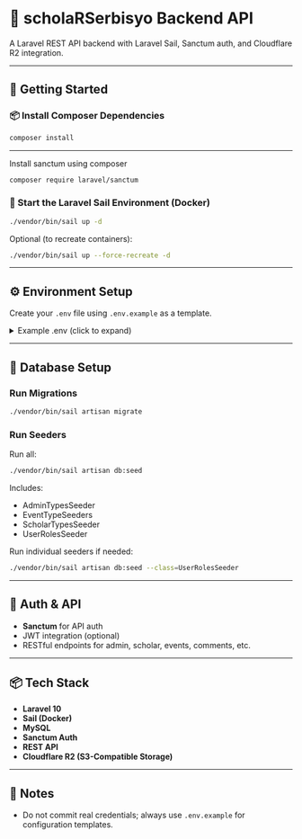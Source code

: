 # 🧠 scholaRSerbisyo Backend API

A Laravel REST API backend with Laravel Sail, Sanctum auth, and Cloudflare R2 integration.

---

## 🚀 Getting Started

### 📦 Install Composer Dependencies

```bash
composer install
```

---

Install sanctum using composer

```bash
composer require laravel/sanctum
```

### 🐳 Start the Laravel Sail Environment (Docker)

```bash
./vendor/bin/sail up -d
```

Optional (to recreate containers):

```bash
./vendor/bin/sail up --force-recreate -d
```

---

## ⚙️ Environment Setup

Create your `.env` file using `.env.example` as a template.

<details>
<summary>Example .env (click to expand)</summary>

```env
APP_NAME=Laravel
APP_ENV=local
APP_KEY=base64:your-app-key-here
APP_DEBUG=true
APP_TIMEZONE=Asia/Manila
APP_URL=http://localhost

APP_LOCALE=en
APP_FALLBACK_LOCALE=en
APP_FAKER_LOCALE=en_US

APP_MAINTENANCE_DRIVER=file
# APP_MAINTENANCE_STORE=database

BCRYPT_ROUNDS=12

LOG_CHANNEL=stack
LOG_STACK=single
LOG_DEPRECATIONS_CHANNEL=null
LOG_LEVEL=debug

DB_CONNECTION=mysql
DB_HOST=mysql
DB_PORT=3306
DB_DATABASE=laravel
DB_USERNAME=sail
DB_PASSWORD=password

SESSION_DRIVER=database
SESSION_LIFETIME=120
SESSION_ENCRYPT=false
SESSION_PATH=/
SESSION_DOMAIN=null

BROADCAST_CONNECTION=log
FILESYSTEM_DISK=local
QUEUE_CONNECTION=database

CACHE_STORE=database
CACHE_PREFIX=

MEMCACHED_HOST=127.0.0.1

REDIS_CLIENT=phpredis
REDIS_HOST=redis
REDIS_PASSWORD=null
REDIS_PORT=6379

MAIL_MAILER=smtp
MAIL_HOST=mailpit
MAIL_PORT=1025
MAIL_USERNAME=null
MAIL_PASSWORD=null
MAIL_ENCRYPTION=null
MAIL_FROM_ADDRESS="hello@example.com"
MAIL_FROM_NAME="${APP_NAME}"

AWS_ACCESS_KEY_ID=your-aws-access-key-id
AWS_SECRET_ACCESS_KEY=your-aws-secret-access-key
AWS_DEFAULT_REGION=us-east-1
AWS_BUCKET=your-aws-bucket-name
AWS_USE_PATH_STYLE_ENDPOINT=false

VITE_APP_NAME="${APP_NAME}"

SCOUT_DRIVER=meilisearch
MEILISEARCH_HOST=http://meilisearch:7700
MEILISEARCH_NO_ANALYTICS=false

# Cloudflare R2
CLOUDFLARE_ACCOUNT_ID=your-cloudflare-account-id
CLOUDFLARE_ACCESS_KEY_ID=your-cloudflare-access-key
CLOUDFLARE_SECRET_ACCESS_KEY=your-cloudflare-secret-key
CLOUDFLARE_BUCKET_NAME=eventimages
```

</details>

---

## 🔧 Database Setup

### Run Migrations

```bash
./vendor/bin/sail artisan migrate
```

### Run Seeders

Run all:

```bash
./vendor/bin/sail artisan db:seed
```
Includes:

- AdminTypesSeeder
- EventTypeSeeders
- ScholarTypesSeeder
- UserRolesSeeder

Run individual seeders if needed:

```bash
./vendor/bin/sail artisan db:seed --class=UserRolesSeeder
```

---

## 🔐 Auth & API

- **Sanctum** for API auth
- JWT integration (optional)
- RESTful endpoints for admin, scholar, events, comments, etc.

---

## 📦 Tech Stack

- **Laravel 10**
- **Sail (Docker)**
- **MySQL**
- **Sanctum Auth**
- **REST API**
- **Cloudflare R2 (S3-Compatible Storage)**

---

## 📌 Notes

- Do not commit real credentials; always use `.env.example` for configuration templates.
